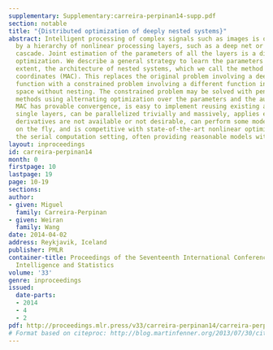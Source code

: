 ```yaml
---
supplementary: Supplementary:carreira-perpinan14-supp.pdf
section: notable
title: "{Distributed optimization of deeply nested systems}"
abstract: Intelligent processing of complex signals such as images is often performed
  by a hierarchy of nonlinear processing layers, such as a deep net or an object recognition
  cascade. Joint estimation of the parameters of all the layers is a difficult nonconvex
  optimization. We describe a general strategy to learn the parameters and, to some
  extent, the architecture of nested systems, which we call the method of auxiliary
  coordinates (MAC). This replaces the original problem involving a deeply nested
  function with a constrained problem involving a different function in an augmented
  space without nesting. The constrained problem may be solved with penalty-based
  methods using alternating optimization over the parameters and the auxiliary coordinates.
  MAC has provable convergence, is easy to implement reusing existing algorithms for
  single layers, can be parallelized trivially and massively, applies even when parameter
  derivatives are not available or not desirable, can perform some model selection
  on the fly, and is competitive with state-of-the-art nonlinear optimizers even in
  the serial computation setting, often providing reasonable models within a few iterations.
layout: inproceedings
id: carreira-perpinan14
month: 0
firstpage: 10
lastpage: 19
page: 10-19
sections: 
author:
- given: Miguel
  family: Carreira-Perpinan
- given: Weiran
  family: Wang
date: 2014-04-02
address: Reykjavik, Iceland
publisher: PMLR
container-title: Proceedings of the Seventeenth International Conference on Artificial
  Intelligence and Statistics
volume: '33'
genre: inproceedings
issued:
  date-parts:
  - 2014
  - 4
  - 2
pdf: http://proceedings.mlr.press/v33/carreira-perpinan14/carreira-perpinan14.pdf
# Format based on citeproc: http://blog.martinfenner.org/2013/07/30/citeproc-yaml-for-bibliographies/
---
```

